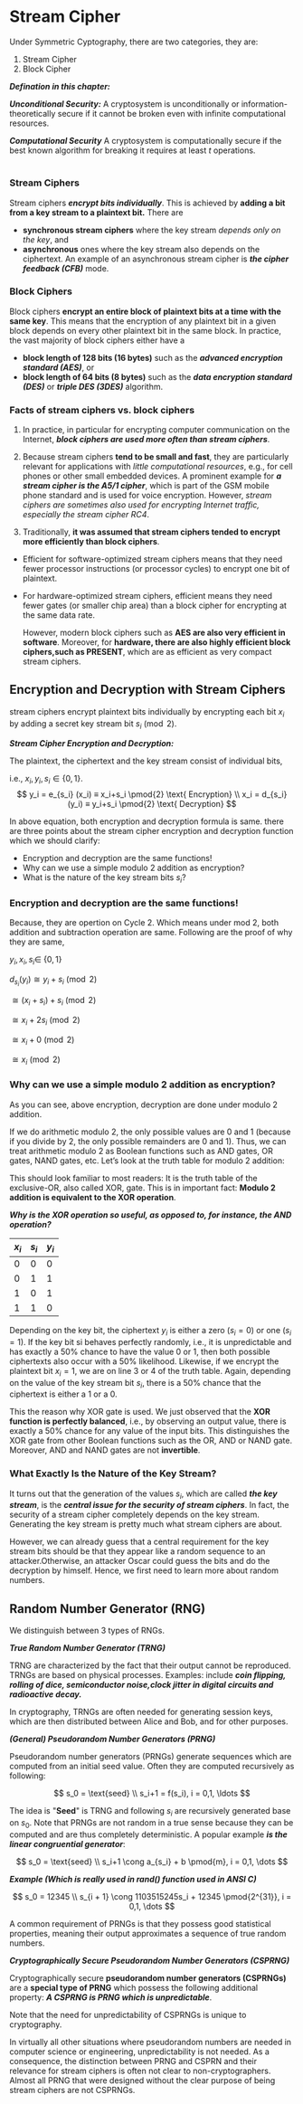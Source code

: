 # Stream Cipher

Under Symmetric Cyptography, there are two categories, they are:
1) Stream Cipher  
2) Block Cipher

***Defination in this chapter:***

***Unconditional Security:***
A cryptosystem is unconditionally or information-theoretically secure if it cannot be broken even with infinite computational resources.

***Computational Security***
A cryptosystem is computationally secure if the best known algorithm for breaking it requires at least $t$ operations.

#
### Stream Ciphers
Stream ciphers ***encrypt bits individually***. This is achieved by **adding a bit from a key stream to a plaintext bit.**  There are 
- **synchronous stream ciphers** where the key stream *depends only on the key*, and 
- **asynchronous** ones where the key stream also depends on the ciphertext. An example of an asynchronous stream cipher is ***the cipher feedback (CFB)*** mode.


### Block Ciphers
Block ciphers **encrypt an entire block of plaintext bits at a time with the same key**. This means that the encryption of any plaintext bit in a given block depends on every other plaintext bit in the same block. In practice, the vast majority of block ciphers either have a 
- **block length of 128 bits (16 bytes)** such as the ***advanced encryption standard (AES)***, or 
- **block length of 64 bits (8 bytes)** such as the ***data encryption standard (DES)*** or ***triple DES (3DES)*** algorithm.

### Facts of stream ciphers vs. block ciphers

1. In practice, in particular for encrypting computer communication on the Internet, ***block ciphers are used more often than stream ciphers***.

2. Because stream ciphers **tend to be small and fast**, they are particularly relevant for applications with *little computational resources*, e.g., for cell phones or other small embedded devices. A prominent example for ***a stream cipher is the A5/1 cipher***, which is part of the GSM mobile phone standard and is used for voice encryption. However, *stream ciphers are sometimes also used for encrypting Internet traffic, especially the stream cipher RC4*.

3. Traditionally, **it was assumed that stream ciphers tended to encrypt more efficiently than block ciphers**. 

- Efficient for software-optimized stream ciphers means
that they need fewer processor instructions (or processor cycles) to encrypt one bit of plaintext. 
- For hardware-optimized stream ciphers, efficient means they need fewer gates (or smaller chip area) than a block cipher for encrypting at the same data rate. 

    However, modern block ciphers such as **AES are also very efficient in software**. Moreover, for **hardware, there are also highly efficient block ciphers,such as PRESENT**, which are as efficient as very compact stream ciphers.

## Encryption and Decryption with Stream Ciphers

stream ciphers encrypt plaintext bits individually by encrypting each bit $x_i$ by adding a secret key stream bit $s_i \pmod{2}$.

***Stream Cipher Encryption and Decryption:***

The plaintext, the ciphertext and the key stream consist of individual bits,

$\text{i.e., } x_i,y_i, s_i \in \{0,1\}$.
$$
y_i = e_{s_i} (x_i) ≡ x_i+s_i \pmod{2} \text{ Encryption} \\
x_i = d_{s_i} (y_i) ≡ y_i+s_i \pmod{2} \text{ Decryption}
$$

In above equation, both encryption and decryption formula is same. there are three points about the stream cipher encryption and decryption function which we should clarify:

- Encryption and decryption are the same functions!
- Why can we use a simple modulo 2 addition as encryption?
- What is the nature of the key stream bits $s_i$?

### Encryption and decryption are the same functions!

Because, they are opertion on Cycle 2. Which means under mod 2, both addition and subtraction operation are same. Following are the proof of why they are same,

$y_i, x_i, s_i \in$ {$0,1$}

$d_{s_i} (y_i) \cong y_i + s_i \pmod{2}$

$\cong (x_i + s_i) + s_i \pmod{2}$

$\cong x_i + 2s_i \pmod{2}$

$\cong x_i + 0 \pmod{2}$

$\cong x_i \pmod{2}$

### Why can we use a simple modulo 2 addition as encryption?

As you can see, above encryption, decryption are done under modulo 2 addition.

If we do arithmetic modulo 2, the only possible values are 0 and 1 (because if you divide by 2, the only possible remainders are 0 and 1). Thus, we can treat arithmetic modulo 2 as Boolean functions such as AND gates, OR gates, NAND gates, etc. Let’s look at the truth table for modulo 2 addition:

This should look familiar to most readers: It is the truth table of the exclusive-OR, also called XOR, gate. This is in important fact: **Modulo 2 addition is equivalent to the XOR operation**.

***Why is the XOR operation so useful, as opposed to, for instance, the AND operation?***

|$x_i$|$s_i$|$y_i$|
|---|---|---|
|0|0|0|
0|1|1|
1|0|1|
1|1|0|

Depending on the key bit, the ciphertext $y_i$ is either a zero ($s_i =0$) or one ($s_i =1$). If the key bit si behaves perfectly randomly, i.e., it is unpredictable and has exactly a 50% chance to have the value 0 or 1, then both possible ciphertexts also occur with a 50% likelihood. Likewise, if we encrypt the plaintext bit $x_i = 1$, we are on line 3 or 4 of the truth table. Again, depending on the value of the key stream bit $s_i$, there is a 50% chance that the ciphertext is either a 1 or a 0.

This the reason why XOR gate is used. We just observed that the **XOR function is perfectly balanced**, i.e., by observing an output value, there is exactly a 50% chance for any value of the input bits. This distinguishes the XOR gate from other Boolean functions such as the OR, AND or NAND gate. Moreover, AND and NAND gates are not **invertible**.

### What Exactly Is the Nature of the Key Stream?

It turns out that the generation of the values $s_i$, which are called ***the key stream***, is the ***central issue for the security of stream ciphers***. In fact, the security of a stream cipher completely depends on the key stream.
Generating the key stream is
pretty much what stream ciphers are about.

However, we can already guess that a central requirement for the key stream bits should be that they appear like a random sequence to an attacker.Otherwise, an attacker Oscar could guess the bits and do the decryption by himself. Hence, we first need to learn more about random numbers.

## Random Number Generator (RNG)

We distinguish between 3 types of RNGs.

***True Random Number Generator (TRNG)***

TRNG are characterized by the fact that their output cannot be reproduced. TRNGs are based on physical processes. Examples: include ***coin flipping, rolling of dice, semiconductor noise,clock jitter in digital circuits and radioactive decay.*** 
    
In cryptography, TRNGs are often needed for generating session keys, which are then distributed between Alice and Bob, and for other purposes.

***(General) Pseudorandom Number Generators (PRNG)***

Pseudorandom number generators (PRNGs) generate sequences which are computed from an initial seed value. Often they are computed recursively as following:

$$
s_0 = \text{seed} \\
s_i+1 = f(s_i), i = 0,1, \ldots
$$

The idea is "**Seed**" is TRNG and following $s_i$ are recursively generated base on $s_0$. Note that PRNGs are not random in a true sense because they can be computed and are thus completely deterministic. A popular example ***is the linear congruential generator***:

$$
s_0 = \text{seed} \\
s_i+1 \cong a_{s_i} + b \pmod{m}, i = 0,1, \dots
$$

***Example (Which is really used in rand() function used in ANSI C)***

$$
s_0 = 12345 \\
s_{i + 1} \cong 1103515245s_i + 12345 \pmod{2^{31}}, i = 0,1, \dots
$$

A common requirement of PRNGs is that they possess good statistical properties, meaning their output approximates a sequence of true random numbers.

***Cryptographically Secure Pseudorandom Number Generators (CSPRNG)***

Cryptographically secure **pseudorandom number generators (CSPRNGs)** are a **special type of PRNG** which possess the following additional property: ***A CSPRNG is PRNG which is unpredictable***.

Note that the need for unpredictability of CSPRNGs is unique to cryptography.

In virtually all other situations where pseudorandom numbers are needed in computer science or engineering, unpredictability is not needed. As a consequence, the distinction between PRNG and CSPRN and their relevance for stream ciphers is often not clear to non-cryptographers. Almost all PRNG that were designed without the clear purpose of being stream ciphers are not CSPRNGs.